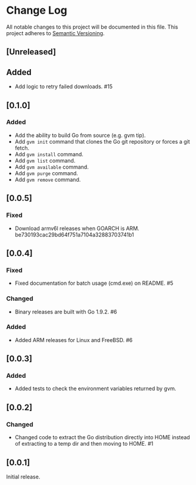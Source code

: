 # Change Log
All notable changes to this project will be documented in this file.
This project adheres to [Semantic Versioning](http://semver.org/).

## [Unreleased]

## Added

- Add logic to retry failed downloads. #15

## [0.1.0]

### Added

- Add the ability to build Go from source (e.g. gvm tip).
- Add `gvm init` command that clones the Go git repository or forces
  a git fetch.
- Add `gvm install` command.
- Add `gvm list` command.
- Add `gvm available` command.
- Add `gvm purge` command.
- Add `gvm remove` command.

## [0.0.5]

### Fixed

- Download armv6l releases when GOARCH is ARM. be730193cac29bd64f751a7104a32883703741b1

## [0.0.4]

### Fixed

- Fixed documentation for batch usage (cmd.exe) on README. #5

### Changed

- Binary releases are built with Go 1.9.2. #6

### Added

- Added ARM releases for Linux and FreeBSD. #6

## [0.0.3]

### Added

- Added tests to check the environment variables returned by gvm.

## [0.0.2]

### Changed

- Changed code to extract the Go distribution directly into HOME instead
  of extracting to a temp dir and then moving to HOME. #1

## [0.0.1]

Initial release.
